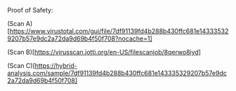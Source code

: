 Proof of Safety:

(Scan A)[https://www.virustotal.com/gui/file/7df91139fd4b288b430ffc681e143335329207b57e9dc2a72da9d69b4f50f708?nocache=1]

(Scan B)[https://virusscan.jotti.org/en-US/filescanjob/8qerwo8iyd]

(Scan C)[https://hybrid-analysis.com/sample/7df91139fd4b288b430ffc681e143335329207b57e9dc2a72da9d69b4f50f708]
